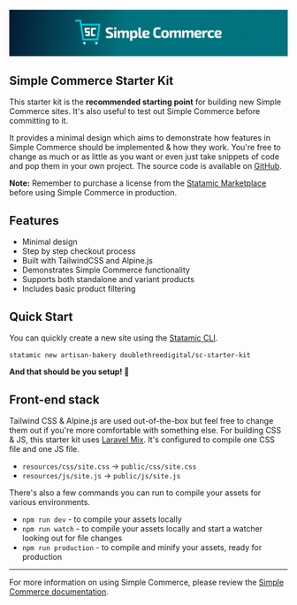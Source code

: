<!-- statamic:hide -->

![Banner](banner.png)

## Simple Commerce Starter Kit

<!-- /statamic:hide -->

This starter kit is the **recommended starting point** for building new Simple Commerce sites. It's also useful to test out Simple Commerce before committing to it.

It provides a minimal design which aims to demonstrate how features in Simple Commerce should be implemented & how they work. You're free to change as much or as little as you want or even just take snippets of code and pop them in your own project. The source code is available on [GitHub](https://github.com/duncanmcclean/sc-starter-kit).

**Note:** Remember to purchase a license from the [Statamic Marketplace](https://statamic.com/simple-commerce) before using Simple Commerce in production.

## Features

- Minimal design
- Step by step checkout process
- Built with TailwindCSS and Alpine.js
- Demonstrates Simple Commerce functionality
- Supports both standalone and variant products
- Includes basic product filtering

## Quick Start

You can quickly create a new site using the [Statamic CLI](https://github.com/statamic/cli). 

```
statamic new artisan-bakery doublethreedigital/sc-starter-kit
```

**And that should be you setup! 🎉** 

## Front-end stack

Tailwind CSS & Alpine.js are used out-of-the-box but feel free to change them out if you're more comfortable with something else. For building CSS & JS, this starter kit uses [Laravel Mix](https://laravel.com/docs/master/mix). It's configured to compile one CSS file and one JS file.

- `resources/css/site.css` -> `public/css/site.css`
- `resources/js/site.js` -> `public/js/site.js`

There's also a few commands you can run to compile your assets for various environments.

- `npm run dev` - to compile your assets locally
- `npm run watch` - to compile your assets locally and start a watcher looking out for file changes
- `npm run production` - to compile and minify your assets, ready for production

---

For more information on using Simple Commerce, please review the [Simple Commerce documentation](https://simple-commerce.duncanmcclean.com).
